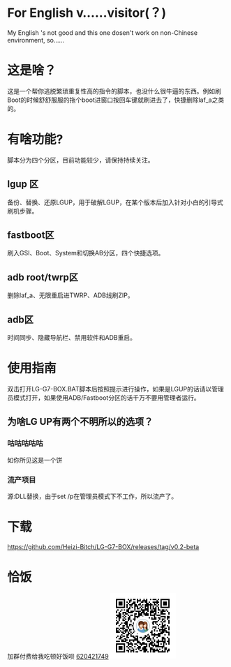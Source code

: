 # For English v……visitor(？)
My English 's not good and this one dosen't work on non-Chinese environment, so……
# 这是啥？
这是一个帮你逃脱繁琐重复性高的指令的脚本，也没什么很牛逼的东西。例如刷Boot的时候舒舒服服的拖个boot进窗口按回车键就刷进去了，快捷删除laf_a之类的。
# 有啥功能?
脚本分为四个分区，目前功能较少，请保持持续关注。
## lgup 区
备份、替换、还原LGUP，用于破解LGUP，在某个版本后加入针对小白的引导式刷机步骤。
## fastboot区
刷入GSI、Boot、System和切换AB分区，四个快捷选项。
## adb root/twrp区
删除laf_a、无限重启进TWRP、ADB线刷ZIP。
## adb区
时间同步、隐藏导航栏、禁用软件和ADB重启。
# 使用指南
双击打开LG-G7-BOX.BAT脚本后按照提示进行操作，如果是LGUP的话请以管理员模式打开，如果使用ADB/Fastboot分区的话千万不要用管理者运行。
## 为啥LG UP有两个不明所以的选项？
### 咕咕咕咕咕
如你所见这是一个饼
### 流产项目
源:DLL替换，由于set /p在管理员模式下不工作，所以流产了。
# 下载
https://github.com/Heizi-Bitch/LG-G7-BOX/releases/tag/v0.2-beta
# 恰饭
加群付费给我吃顿好饭呗 [620421749](https://jq.qq.com/?_wv=1027&k=55mFD6u)
![恰饭](1.png)
